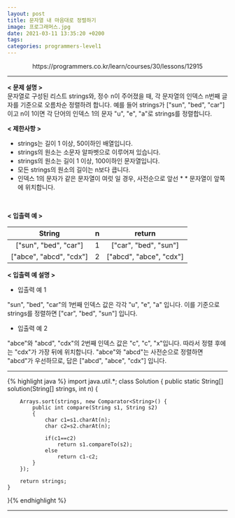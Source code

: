 ```yaml
---
layout: post
title: 문자열 내 마음대로 정렬하기
image: 프로그래머스.jpg
date: 2021-03-11 13:35:20 +0200
tags:
categories: programmers-level1
---
```

<center>https://programmers.co.kr/learn/courses/30/lessons/12915</center>

***


**< 문제 설명 >**  
문자열로 구성된 리스트 strings와, 정수 n이 주어졌을 때, 각 문자열의 인덱스 n번째 글자를 기준으로 오름차순 정렬하려 합니다. 예를 들어 strings가 ["sun", "bed", "car"]이고 n이 1이면 각 단어의 인덱스 1의 문자 "u", "e", "a"로 strings를 정렬합니다.


**< 제한사항 >**
* strings는 길이 1 이상, 50이하인 배열입니다.
* strings의 원소는 소문자 알파벳으로 이루어져 있습니다.
* strings의 원소는 길이 1 이상, 100이하인 문자열입니다.
* 모든 strings의 원소의 길이는 n보다 큽니다.
* 인덱스 1의 문자가 같은 문자열이 여럿 일 경우, 사전순으로 앞선 * * 문자열이 앞쪽에 위치합니다.

 <br>


**< 입출력 예 >**

|String|n|return|
|:---:|:---:|:---:|
|["sun", "bed", "car"]|1|["car", "bed", "sun"]|
|["abce", "abcd", "cdx"]|2|["abcd", "abce", "cdx"]|


**< 입출력 예 설명 >**  

  

* 입출력 예 1  

"sun", "bed", "car"의 1번째 인덱스 값은 각각 "u", "e", "a" 입니다. 이를 기준으로 strings를 정렬하면 ["car", "bed", "sun"] 입니다.

* 입출력 예 2  
  
"abce"와 "abcd", "cdx"의 2번째 인덱스 값은 "c", "c", "x"입니다. 따라서 정렬 후에는 "cdx"가 가장 뒤에 위치합니다. "abce"와 "abcd"는 사전순으로 정렬하면 "abcd"가 우선하므로, 답은 ["abcd", "abce", "cdx"] 입니다.



***




{% highlight java %}
import java.util.*;
class Solution {
    public static String[] solution(String[] strings, int n) {
    	
    	Arrays.sort(strings, new Comparator<String>() {
    		public int compare(String s1, String s2)
    		{
    			char c1=s1.charAt(n);
    			char c2=s2.charAt(n);
    			
    			if(c1==c2)
    				return s1.compareTo(s2);
    			else
    				return c1-c2;
    		}
		});
    	
    	return strings;
    }
}{% endhighlight %}

***
